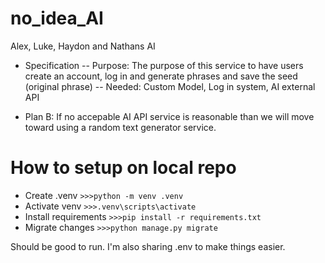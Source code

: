 # no_idea_AI
Alex, Luke, Haydon and Nathans AI

- Specification
--   Purpose: The purpose of this service to have users create an account, log in and generate phrases and save the seed (original phrase)
--   Needed: Custom Model, Log in system, AI external API

- Plan B: If no accepable AI API service is reasonable than we will move toward using a random text generator service.


# How to setup on local repo
- Create .venv
`>>>python -m venv .venv`
- Activate venv
`>>>.venv\scripts\activate`
- Install requirements
`>>>pip install -r requirements.txt`
- Migrate changes
`>>>python manage.py migrate`

Should be good to run. I'm also sharing .env to make things easier.
